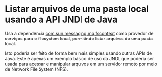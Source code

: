 # Listar arquivos de uma pasta local usando a API JNDI de Java

Usa a dependência [com.sun.messaging.mq.fscontext](https://central.sonatype.com/artifact/com.sun.messaging.mq/fscontext) como provedor de serviços para o filesystem local, permitindo listar arquivos de uma pasta local.

Isto poderia ser feito de forma bem mais simples usando outras APIs de Java.
Este é apenas um exemplo básico de uso da JNDI, que poderia ser usada para acessar e manipular arquivos em um servidor remoto por meio de Network File System (NFS).

